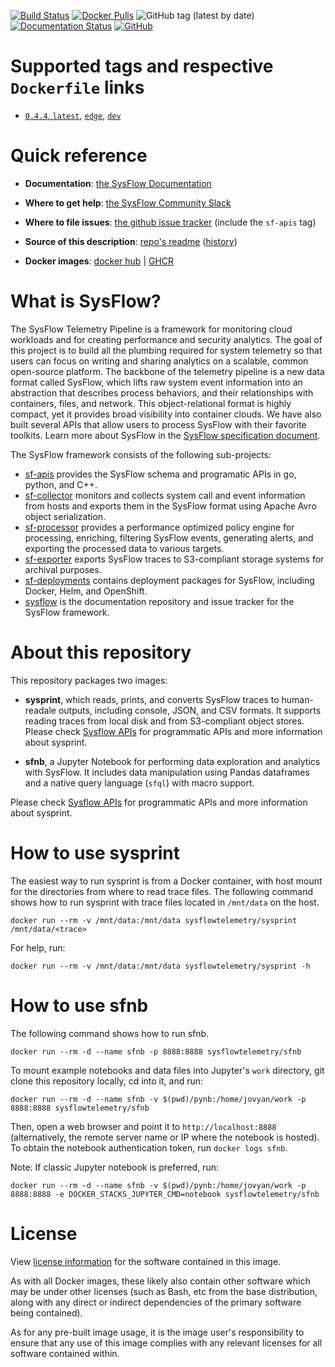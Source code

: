 [![Build Status](https://img.shields.io/github/workflow/status/sysflow-telemetry/sf-apis/ci)](https://github.com/sysflow-telemetry/sf-apis/actions)
[![Docker Pulls](https://img.shields.io/docker/pulls/sysflowtelemetry/sysprint)](https://hub.docker.com/r/sysflowtelemetry/sysprint)
![GitHub tag (latest by date)](https://img.shields.io/github/v/tag/sysflow-telemetry/sf-apis)
[![Documentation Status](https://readthedocs.org/projects/sysflow/badge/?version=latest)](https://sysflow.readthedocs.io/en/latest/?badge=latest)
[![GitHub](https://img.shields.io/github/license/sysflow-telemetry/sf-apis)](https://github.com/sysflow-telemetry/sf-apis/blob/master/LICENSE.md)

# Supported tags and respective `Dockerfile` links

-	[`0.4.4`, `latest`](https://github.com/sysflow-telemetry/sf-apis/blob/0.4.4/Dockerfile), [`edge`](https://github.com/sysflow-telemetry/sf-apis/blob/master/Dockerfile), [`dev`](https://github.com/sysflow-telemetry/sf-apis/blob/dev/Dockerfile)

# Quick reference

-	**Documentation**:
	[the SysFlow Documentation](https://sysflow.readthedocs.io)

-	**Where to get help**:
	[the SysFlow Community Slack](https://join.slack.com/t/sysflow-telemetry/shared_invite/enQtODA5OTA3NjE0MTAzLTlkMGJlZDQzYTc3MzhjMzUwNDExNmYyNWY0NWIwODNjYmRhYWEwNGU0ZmFkNGQ2NzVmYjYxMWFjYTM1MzA5YWQ)

-	**Where to file issues**:
	[the github issue tracker](https://github.com/sysflow-telemetry/sysflow/issues) (include the `sf-apis` tag)

-	**Source of this description**:
	[repo's readme](https://github.com/sysflow-telemetry/sf-apis/edit/master/README.md) ([history](https://github.com/sysflow-telemetry/sf-apis/commits/master))

-	**Docker images**:
	[docker hub](https://hub.docker.com/u/sysflowtelemetry) | [GHCR](https://github.com/orgs/sysflow-telemetry/packages)

# What is SysFlow?

The SysFlow Telemetry Pipeline is a framework for monitoring cloud workloads and for creating performance and security analytics. The goal of this project is to build all the plumbing required for system telemetry so that users can focus on writing and sharing analytics on a scalable, common open-source platform. The backbone of the telemetry pipeline is a new data format called SysFlow, which lifts raw system event information into an abstraction that describes process behaviors, and their relationships with containers, files, and network. This object-relational format is highly compact, yet it provides broad visibility into container clouds. We have also built several APIs that allow users to process SysFlow with their favorite toolkits. Learn more about SysFlow in the [SysFlow specification document](https://sysflow.readthedocs.io/en/latest/spec.html).

The SysFlow framework consists of the following sub-projects:

- [sf-apis](https://github.com/sysflow-telemetry/sf-apis) provides the SysFlow schema and programatic APIs in go, python, and C++.
- [sf-collector](https://github.com/sysflow-telemetry/sf-collector) monitors and collects system call and event information from hosts and exports them in the SysFlow format using Apache Avro object serialization.
- [sf-processor](https://github.com/sysflow-telemetry/sf-processor) provides a performance optimized policy engine for processing, enriching, filtering SysFlow events, generating alerts, and exporting the processed data to various targets.
- [sf-exporter](https://github.com/sysflow-telemetry/sf-exporter) exports SysFlow traces to S3-compliant storage systems for archival purposes.
- [sf-deployments](https://github.com/sysflow-telemetry/sf-deployments) contains deployment packages for SysFlow, including Docker, Helm, and OpenShift.
- [sysflow](https://github.com/sysflow-telemetry/sysflow) is the documentation repository and issue tracker for the SysFlow framework.

# About this repository

This repository packages two images:

- **sysprint**, which reads, prints, and converts SysFlow traces to human-readale outputs, including console, JSON, and CSV formats. It supports reading traces from local disk and from S3-compliant object stores. Please check [Sysflow APIs](https://sysflow.readthedocs.io/en/latest/api-utils.html) for programmatic APIs and more information about sysprint.

- **sfnb**, a Jupyter Notebook for performing data exploration and analytics with SysFlow. It includes data manipulation using Pandas dataframes  and a native query language (`sfql`) with macro support.

Please check [Sysflow APIs](https://sysflow.readthedocs.io/en/latest/api-utils.html) for programmatic APIs and more information about sysprint.

# How to use sysprint

The easiest way to run sysprint is from a Docker container, with host mount for the directories from where to read trace files. The following command shows how to run sysprint with trace files located in `/mnt/data` on the host.

```
docker run --rm -v /mnt/data:/mnt/data sysflowtelemetry/sysprint /mnt/data/<trace>
```
For help, run:
```
docker run --rm -v /mnt/data:/mnt/data sysflowtelemetry/sysprint -h
```

# How to use sfnb

The following command shows how to run sfnb.

```
docker run --rm -d --name sfnb -p 8888:8888 sysflowtelemetry/sfnb
```

To mount example notebooks and data files into Jupyter's `work` directory, git clone this repository locally, cd into it, and run:

```
docker run --rm -d --name sfnb -v $(pwd)/pynb:/home/jovyan/work -p 8888:8888 sysflowtelemetry/sfnb
```

Then, open a web browser and point it to `http://localhost:8888` (alternatively, the remote server name or IP where the notebook is hosted). To obtain the notebook authentication token, run `docker logs sfnb`.

Note: If classic Jupyter notebook is preferred, run:

```
docker run --rm -d --name sfnb -v $(pwd)/pynb:/home/jovyan/work -p 8888:8888 -e DOCKER_STACKS_JUPYTER_CMD=notebook sysflowtelemetry/sfnb
```

# License

View [license information](https://github.com/sysflow-telemetry/sf-apis/blob/master/LICENSE.md) for the software contained in this image.

As with all Docker images, these likely also contain other software which may be under other licenses (such as Bash, etc from the base distribution, along with any direct or indirect dependencies of the primary software being contained).

As for any pre-built image usage, it is the image user's responsibility to ensure that any use of this image complies with any relevant licenses for all software contained within.
